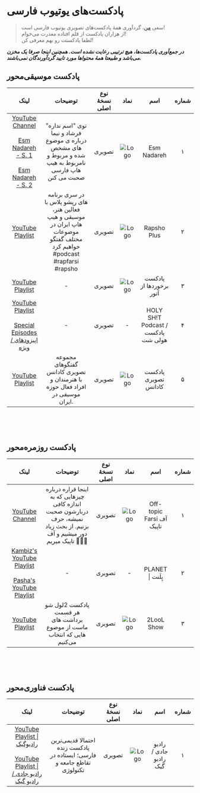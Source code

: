 # پادکست‌های یوتیوب فارسی
> سعی [من](https://twitter.com/alijahsan)، گردآوری همۀ پادکست‌های تصویری یوتیوب فارسی است! <br>
از هزاران پادکست از قلم افتاده معذرت می‌خوام!<br>
لطفا پادکستت رو بهم معرفی کن!

***در جمع‌آوری پادکست‌ها، هیچ ترتیبی رعایت نشده است. همچنین اینجا صرفا یک مخزن می‌باشد و طبیعتا همۀ محتواها مورد تایید گردآورندگان نمی‌باشند.***

## پادکست موسیقی‌محور

|لینک|توضیحات|نوع نسخۀ اصلی|نماد|اسم|شماره|
|:---:|:---:|:---:|:---:|:---:|:---:|
|[YouTube Channel](https://www.youtube.com/@EsmNadareh)<br><br>[Esm Nadareh - S. 1](https://www.youtube.com/playlist?list=PLfUpSUGrlgYrRbA4Xz4vMGd-PPyl0asp2)<br><br>[Esm Nadareh - S. 2](https://www.youtube.com/playlist?list=PLfUpSUGrlgYpGIeTuYT2iVWzho2sepFhB)| توی "اسم نداره" فرشاد و نیما درباره ی موضوع های مشخص شده و مربوط و نامربوط به هیپ هاپ فارسی صحبت می کنن|تصویری|![Logo](https://github.com/alijahsan/Persian_Podcasts/blob/main/Logo/Music/Esm%20Nadareh.jpg?raw=true)|Esm Nadareh|۱|                                    
|[YouTube Playlist](https://www.youtube.com/playlist?list=PLH88gtlM5juBzoz8yzQKYNzoLNHXbYdNs)|در سری برنامه های رپشو پلاس با فعالین  هنر، موسیقی و هیپ هاپ ایران در موضوعات مختلف گفتگو خواهیم کرد  #podcast #rapfarsi #rapsho|تصویری|![Logo](https://github.com/alijahsan/Persian_Podcasts/blob/main/Logo/Music/Rapsho%20Plus.png?raw=true)|Rapsho Plus|                                            ۲|
[YouTube Playlist](https://www.youtube.com/playlist?list=PL5OIcIyc3kpcEvcdQnLe45a6CazED0jeY)|-|تصویری|![Logo](https://github.com/alijahsan/Persian_Podcasts/blob/main/Logo/Music/%D9%BE%D8%A7%D8%AF%DA%A9%D8%B3%D8%AA%20%D8%A8%D8%B1%D8%AE%D9%88%D8%B1%D8%AF%D9%87%D8%A7%20%D8%A7%D8%B2%20%D8%A2%D8%AA%D9%88%D8%B1.png?raw=true)|پادکست برخوردها از آتور|۳|                                
|[YouTube Playlist](https://youtube.com/playlist?list=PL8mwwlKKMTXwUWDjA2MrIa6UFG-09jbiZ&si=XP_asPqt8F6I1-ZM)<br><br>[Special Episodes / اپیزودهای ویژه](https://youtube.com/playlist?list=PL8mwwlKKMTXxE6ZjWOxX8nVWjvH7aHxTF&si=5yjSrm4q8Sqo5EkX)|-|تصویری|-|HOLY SH!T Podcast / پادکست هولی شت|۴|                        
|[YouTube Playlist](https://youtube.com/playlist?list=PLzqvzHlF3LKOBNUEqlrv11tUicDdf4xgH&si=kfAfdbCf5IQSO208)|مجموعه گفتگوهای تصویری کادانس با هنرمندان و افراد فعال حوزه موسیقی در ایران.|تصویری|![Logo](https://github.com/alijahsan/Persian_Podcasts/blob/main/Logo/Music/Cadence%20Music%20Magazine.jpg?raw=true)|پادکست تصویری کادانس|۵|                                   

</br>
</br>
</br>

## پادکست روزمره‌محور

|لینک|توضیحات|نوع نسخۀ اصلی|نماد|اسم|شماره|
|:---:|:---:|:---:|:---:|:---:|:---:|
|[YouTube Channel](https://youtube.com/@Offtopicfarsi?si=QbM1y9-qdgCbpXVD)|اینجا قراره درباره چیزهایی که به اندازه کافی دربارشون صحبت نمیشه، حرف بزنیم. از بحث زیاد دور میشیم و آف تاپیک میریم 🏃🏻‍♀️|تصویری|![Logo](https://github.com/alijahsan/Persian_Podcasts/blob/main/Logo/Daily/Off-topic%20Farsi%20%D8%A2%D9%81%20%D8%AA%D8%A7%D9%BE%DB%8C%DA%A9.png)|Off-topic Farsi آف تاپیک|۱
|[Kambiz's YouTube Playlist](https://youtube.com/playlist?list=PL2DcUxp7tlGf83x7K7xTAimwDmPtsEoY7&si=k-yyjXMnub1uFxU9)<br><br>[Pasha's YouTube Playlist](https://youtube.com/playlist?list=PLloxaHk5Fltnp86KI3jBr4giW83nXuyb7&si=Gfp33BC_OM92bL-l)|-|تصویری|-|PLANET &#124; پِلَنت|۲
|[YouTube Playlist](https://youtube.com/playlist?list=PLrohVQ_pVEUE8bUNbvrOFuUc5Fd9ewQ0f&si=tlL78TdzIeQpScJL)|پادکست 2لول شو <br> هر قسمت برداشت های ماست از موضوع هایی که انتخاب می‌کنیم|تصویری|![Logo](https://github.com/alijahsan/Persian_Podcasts/blob/main/Logo/Daily/2LooL%20Show.jpg)|2LooL Show|۳


</br>
</br>
</br>

## پادکست فناوری‌محور

|لینک|توضیحات|نوع نسخۀ اصلی|نماد|اسم|شماره|
|:---:|:---:|:---:|:---:|:---:|:---:|
|[YouTube Playlist &#124; رادیوگیک](https://youtube.com/playlist?list=PL-tKrPVkKKE1peHomci9EH7BmafxdXKGn&si=cwe5h2uSOysTPVU7)<br><br>[YouTube Playlist &#124; رادیو جادی / رادیو گیک](https://youtube.com/playlist?list=PL-tKrPVkKKE2mm03uWNmLhzsp8W6MiBqY&si=3kRF-fzmnZMjpnNd)|احتمالا قدیمی‌ترین پادکست زنده فارسی؛ ایستاده در تقاطع جامعه و تکنولوژی|تصویری|![Logo](https://github.com/alijahsan/Persian_Podcasts/blob/main/Logo/Technology/radio_geek.jpg)|رادیو جادی / رادیو گیک|۱